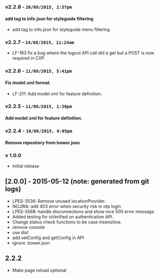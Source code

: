 ### v2.2.8 - `26/08/2015, 2:57pm`
#### add tag to info.json for styleguide filtering  
* add tag to info.json for styleguide menu filtering  


### v2.2.7 - `24/08/2015, 11:24am`
* LF-183 fix a bug where the logout API call did a get but a POST is now required in CXP.  


### v2.2.6 - `11/08/2015, 5:41pm`
#### Fix model.xml format.  
* LF-211: Add model.xml for feature definition.  


### v2.2.5 - `11/08/2015, 1:38pm`
#### Add model.xml for feature definition.  


### v2.2.4 - `10/08/2015, 6:05pm`
#### Remove repository from bower.json  


### v 1.0.0
* Initial release
## [2.0.0] - 2015-05-12 (note: generated from git logs)

 - LPES-3536: Remove unused locationProvider.
 - NOJIRA: add 403 error when security risk in otp login
 - LPES-3568: handle disconnections and show nice 500 error message
 - Added testing for isVerified on authentication API.
 - Change status check functions to be case insensitive.
 - remove console
 - use dist
 - add setConfig and getConfig in API
 - ignore .bower.json

## 2.2.2
- Make page reload optional
